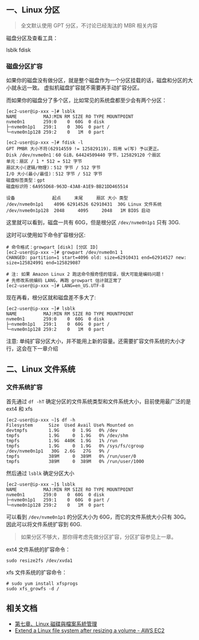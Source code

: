 ## 一、Linux 分区

>全文默认使用 GPT 分区，不讨论已经淘汰的 MBR 相关内容

磁盘分区及查看工具：

lsblk
fdisk

### 磁盘分区扩容

如果你的磁盘没有做分区，就是整个磁盘作为一个分区挂载的话，磁盘和分区的大小就永远一致。
虚拟机磁盘扩容就不需要再手动扩容分区。

而如果你的磁盘分了多个区，比如常见的系统盘都至少会有两个分区：

```shell
[ec2-user@ip-xxx ~]# lsblk
NAME          MAJ:MIN RM SIZE RO TYPE MOUNTPOINT
nvme0n1       259:0    0  60G  0 disk
├─nvme0n1p1   259:1    0  30G  0 part /
└─nvme0n1p128 259:2    0   1M  0 part

[ec2-user@ip-xxx ~]# fdisk -l
GPT PMBR 大小不符(62914559 != 125829119)，将用 w(写) 予以更正。
Disk /dev/nvme0n1：60 GiB，64424509440 字节，125829120 个扇区
单元：扇区 / 1 * 512 = 512 字节
扇区大小(逻辑/物理)：512 字节 / 512 字节
I/O 大小(最小/最佳)：512 字节 / 512 字节
磁盘标签类型：gpt
磁盘标识符：6A955D68-963D-43A8-A1E9-BB21DD465514

设备              起点     末尾     扇区 大小 类型
/dev/nvme0n1p1    4096 62914526 62910431  30G Linux 文件系统
/dev/nvme0n1p128  2048     4095     2048   1M BIOS 启动
```

这里就可以看到，磁盘一共有 60G，但是根分区 `/dev/nvme0n1p1` 只有 30G.

这时可以使用如下命令扩容根分区:

```shell
# 命令格式：growpart [disk] [分区 ID]
[ec2-user@ip-xxx ~]# growpart /dev/nvme0n1 1
CHANGED: partition=1 start=4096 old: size=62910431 end=62914527 new: size=125824991 end=125829087

# 注: 如果 Amazon Linux 2 跑这命令报奇怪的错误，很大可能是编码问题！
# 先修改系统编码 LANG，再跑 growpart 估计就正常了
[ec2-user@ip-xxx ~]# LANG=en_US.UTF-8 
```

现在再看，根分区就和磁盘差不多大了:

```shell
[ec2-user@ip-xxx ~]# lsblk
NAME          MAJ:MIN RM SIZE RO TYPE MOUNTPOINT
nvme0n1       259:0    0  60G  0 disk
├─nvme0n1p1   259:1    0  60G  0 part /
└─nvme0n1p128 259:2    0   1M  0 part
```

注意: 单纯扩容分区大小，并不能用上新的容量。还需要扩容文件系统的大小才行，这会在下一章介绍

## 二、Linux 文件系统


### 文件系统扩容

首先通过 `df -hT` 确定分区的文件系统类型和文件系统大小，目前使用最广泛的是 ext4 和 xfs

```shell
[ec2-user@ip-xxx ~]$ df -h
Filesystem      Size  Used Avail Use% Mounted on
devtmpfs        1.9G     0  1.9G   0% /dev
tmpfs           1.9G     0  1.9G   0% /dev/shm
tmpfs           1.9G  440K  1.9G   1% /run
tmpfs           1.9G     0  1.9G   0% /sys/fs/cgroup
/dev/nvme0n1p1   30G  2.6G   27G   9% /
tmpfs           389M     0  389M   0% /run/user/0
tmpfs           389M     0  389M   0% /run/user/1000
```

然后通过 `lsblk` 确定分区大小

```shell
[ec2-user@ip-xxx ~]$ lsblk
NAME          MAJ:MIN RM SIZE RO TYPE MOUNTPOINT
nvme0n1       259:0    0  60G  0 disk
├─nvme0n1p1   259:1    0  60G  0 part /
└─nvme0n1p128 259:2    0   1M  0 part
```

可以看到 `/dev/nvme0n1p1` 的分区大小为 60G，而它的文件系统大小只有 30G。
因此可以将文件系统扩容到 60G.

>如果分区不够大，那你得考虑先做分区扩容，分区扩容参见上一章。

ext4 文件系统的扩容命令：

```shell
sudo resize2fs /dev/xvda1
```

xfs 文件系统的扩容命令：

```shell
# sudo yum install xfsprogs
sudo xfs_growfs -d /
```


## 相关文档

- [第七章、Linux 磁碟與檔案系統管理](http://linux.vbird.org/linux_basic/0230filesystem.php#disk)
- [Extend a Linux file system after resizing a volume - AWS EC2](https://docs.aws.amazon.com/AWSEC2/latest/UserGuide/recognize-expanded-volume-linux.html?icmpid=docs_ec2_console)